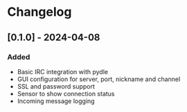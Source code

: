 # Changelog

## [0.1.0] - 2024-04-08
### Added
- Basic IRC integration with pydle
- GUI configuration for server, port, nickname and channel
- SSL and password support
- Sensor to show connection status
- Incoming message logging